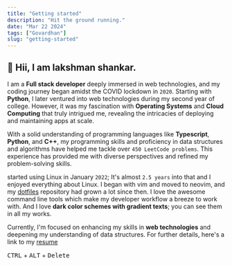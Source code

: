 ```yaml
---
title: "Getting started"
description: "Hit the ground running."
date: "Mar 22 2024"
tags: ["Govardhan"]
slug: "getting-started"
---
```


## 👋 Hii, I am lakshman shankar.

I am a **Full stack developer** deeply immersed in web technologies, and my coding journey began amidst the COVID lockdown in `2020`. Starting with **Python**, I later ventured into web technologies during my second year of college. However, it was my fascination with **Operating Systems** and **Cloud Computing** that truly intrigued me, revealing the intricacies of deploying and maintaining apps at scale.


With a solid understanding of programming languages like **Typescript**, **Python**, and **C++**, my programming skills and proficiency in data structures and algorithms have helped me tackle over `450 LeetCode problems`. This experience has provided me with diverse perspectives and refined my problem-solving skills.


 started using Linux in January `2022`; It's almost `2.5 years` into that and I enjoyed everything about Linux. I began with vim and moved to neovim, and my [dotfiles](https://github.com/Lakshmanshankar/dotfiles) repository had grown a lot since then. I love the awesome command line tools which make my developer workflow a breeze to work with. And I love **dark color schemes with gradient texts**; you can see them in all my works.


Currently, I'm focused on enhancing my skills in **web technologies** and deepening my understanding of data structures. For further details, here's a link to my [resume](https://lakshmanshankar.vercel.app/resume.pdf)

<kbd>CTRL</kbd> + <kbd>ALT</kbd> + <kbd>Delete</kbd>